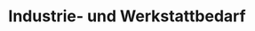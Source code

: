 ---
title: "Industrie- und Werkstattbedarf"
url: /baar/industrie-und-werkstattbedarf/
shop: Baumarkt
---